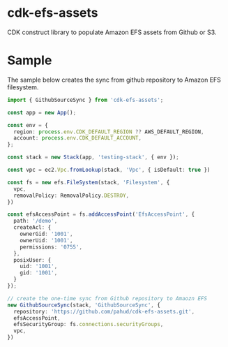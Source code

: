 # cdk-efs-assets

CDK construct library to populate Amazon EFS assets from Github or S3.

# Sample

The sample below creates the sync from github repository to Amazon EFS filesystem.

```ts
import { GithubSourceSync } from 'cdk-efs-assets';

const app = new App();

const env = {
  region: process.env.CDK_DEFAULT_REGION ?? AWS_DEFAULT_REGION,
  account: process.env.CDK_DEFAULT_ACCOUNT,
};

const stack = new Stack(app, 'testing-stack', { env });

const vpc = ec2.Vpc.fromLookup(stack, 'Vpc', { isDefault: true })

const fs = new efs.FileSystem(stack, 'Filesystem', {
  vpc,
  removalPolicy: RemovalPolicy.DESTROY,
})

const efsAccessPoint = fs.addAccessPoint('EfsAccessPoint', {
  path: '/demo',
  createAcl: {
    ownerGid: '1001',
    ownerUid: '1001',
    permissions: '0755',
  },
  posixUser: {
    uid: '1001',
    gid: '1001',
  }
});

// create the one-time sync from Github repository to Amaozn EFS
new GithubSourceSync(stack, 'GithubSourceSync', {
  repository: 'https://github.com/pahud/cdk-efs-assets.git',
  efsAccessPoint,
  efsSecurityGroup: fs.connections.securityGroups,
  vpc,
})

```



